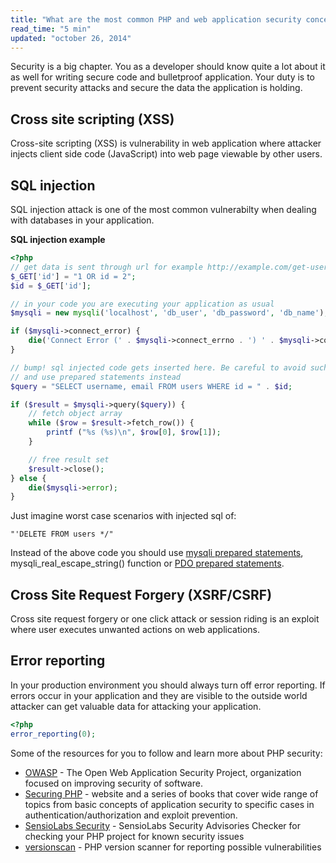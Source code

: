 ```yaml
---
title: "What are the most common PHP and web application security concerns? What to do to prevent attacks and how to secure your application?"
read_time: "5 min"
updated: "october 26, 2014"
---
```


Security is a big chapter. You as a developer should know quite a lot about it as well for writing secure code and
bulletproof application. Your duty is to prevent security attacks and secure the data the application is holding.

## Cross site scripting (XSS)

Cross-site scripting (XSS) is vulnerability in web application where attacker injects client side code (JavaScript) into
web page viewable by other users.

## SQL injection

SQL injection attack is one of the most common vulnerabilty when dealing with databases in your application.

**SQL injection example**

```php
<?php
// get data is sent through url for example http://example.com/get-user.php?id=2 OR id=2;
$_GET['id'] = "1 OR id = 2";
$id = $_GET['id'];

// in your code you are executing your application as usual
$mysqli = new mysqli('localhost', 'db_user', 'db_password', 'db_name');

if ($mysqli->connect_error) {
    die('Connect Error (' . $mysqli->connect_errno . ') ' . $mysqli->connect_error);
}

// bump! sql injected code gets inserted here. Be careful to avoid such coding
// and use prepared statements instead
$query = "SELECT username, email FROM users WHERE id = " . $id;

if ($result = $mysqli->query($query)) {
    // fetch object array
    while ($row = $result->fetch_row()) {
        printf ("%s (%s)\n", $row[0], $row[1]);
    }

    // free result set
    $result->close();
} else {
    die($mysqli->error);
}
```

Just imagine worst case scenarios with injected sql of:

```text
"'DELETE FROM users */"
```

Instead of the above code you should use [mysqli prepared statements](http://php.net/manual/en/mysqli.prepare.php), mysqli\_real\_escape\_string() function or [PDO prepared statements](http://php.net/manual/en/pdo.prepare.php).

## Cross Site Request Forgery (XSRF/CSRF)

Cross site request forgery or one click attack or session riding is an exploit where user executes unwanted actions on web applications.

## Error reporting

In your production environment you should always turn off error reporting. If errors occur in your application and they are visible to the outside world
attacker can get valuable data for attacking your application.

```php
<?php
error_reporting(0);
```

Some of the resources for you to follow and learn more about PHP security:

* [OWASP](https://www.owasp.org) - The Open Web Application Security Project, organization focused on improving security of software.
* [Securing PHP](http://securingphp.com) - website and a series of books that cover wide range of topics from basic concepts of application
security to specific cases in authentication/authorization and exploit prevention.
* [SensioLabs Security](https://security.sensiolabs.org/) - SensioLabs Security Advisories Checker for checking your PHP project for known security issues
* [versionscan](https://github.com/psecio/versionscan) - PHP version scanner for reporting possible vulnerabilities

